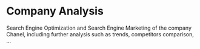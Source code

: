 # Company Analysis

Search Engine Optimization and Search Engine Marketing of the company Chanel, including further analysis such as trends, competitors comparison, ...

